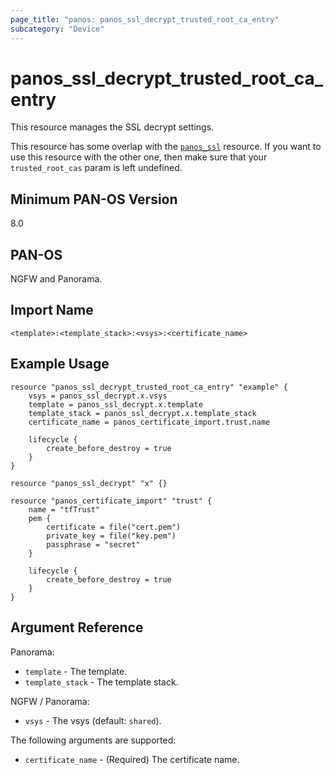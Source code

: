 ```yaml
---
page_title: "panos: panos_ssl_decrypt_trusted_root_ca_entry"
subcategory: "Device"
---
```


# panos_ssl_decrypt_trusted_root_ca_entry

This resource manages the SSL decrypt settings.

This resource has some overlap with the
[`panos_ssl`](ssl_decrypt.html)
resource.  If you want to use this resource with the other one, then make sure that
your `trusted_root_cas` param is left undefined.


## Minimum PAN-OS Version

8.0


## PAN-OS

NGFW and Panorama.


## Import Name

```shell
<template>:<template_stack>:<vsys>:<certificate_name>
```


## Example Usage

```hcl
resource "panos_ssl_decrypt_trusted_root_ca_entry" "example" {
    vsys = panos_ssl_decrypt.x.vsys
    template = panos_ssl_decrypt.x.template
    template_stack = panos_ssl_decrypt.x.template_stack
    certificate_name = panos_certificate_import.trust.name

    lifecycle {
        create_before_destroy = true
    }
}

resource "panos_ssl_decrypt" "x" {}

resource "panos_certificate_import" "trust" {
    name = "tfTrust"
    pem {
        certificate = file("cert.pem")
        private_key = file("key.pem")
        passphrase = "secret"
    }

    lifecycle {
        create_before_destroy = true
    }
}
```


## Argument Reference

Panorama:

* `template` - The template.
* `template_stack` - The template stack.


NGFW / Panorama:

* `vsys` - The vsys (default: `shared`).


The following arguments are supported:

* `certificate_name` - (Required) The certificate name.
